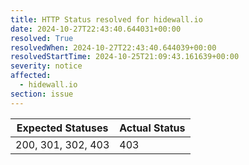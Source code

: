 ```yaml
---
title: HTTP Status resolved for hidewall.io
date: 2024-10-27T22:43:40.644031+00:00
resolved: True
resolvedWhen: 2024-10-27T22:43:40.644039+00:00
resolvedStartTime: 2024-10-25T21:09:43.161639+00:00
severity: notice
affected:
  - hidewall.io
section: issue
---
```


| Expected Statuses | Actual Status  |
|-------------------|----------------|
| 200, 301, 302, 403 | 403 |
